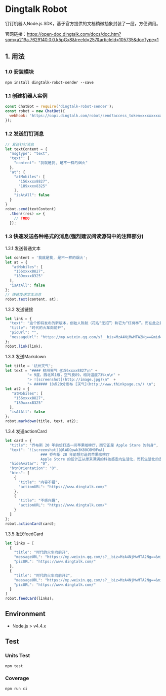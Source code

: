 # Dingtalk Robot

钉钉机器人Node.js SDK，基于官方提供的文档稍微抽象封装了一层，方便调用。

官网链接：https://open-doc.dingtalk.com/docs/doc.htm?spm=a219a.7629140.0.0.k5pGx8&treeId=257&articleId=105735&docType=1

## 1. 用法

### 1.0 安装模块

```
npm install dingtalk-robot-sender --save
```

### 1.1 创建机器人实例

```js
const ChatBot = require('dingtalk-robot-sender');
const robot = new ChatBot({
  webhook: 'https://oapi.dingtalk.com/robot/send?access_token=xxxxxxxxx'
});
```

### 1.2 发送钉钉消息

```js
// 发送钉钉消息
let textContent = {
  "msgtype": "text", 
  "text": {
    "content": "我就是我, 是不一样的烟火"
  }, 
  "at": {
    "atMobiles": [
      "156xxxx8827", 
      "189xxxx8325"
    ], 
    "isAtAll": false
  }
}
robot.send(textContent)
  .then((res) => {
    // TODO
  });
```

### 1.3 快速发送各种格式的消息(强烈建议阅读源码中的注释部分)

1.3.1 发送普通文本

```js
let content = '我就是我, 是不一样的烟火';
let at = {
   "atMobiles": [
    "156xxxx8827", 
    "189xxxx8325"
  ], 
  "isAtAll": false
};
// 快速发送文本消息
robot.text(content, at);
```

1.3.2 发送链接

```js
let link = {
  "text": "这个即将发布的新版本，创始人陈航（花名“无招”）称它为“红树林”。而在此之前，每当面临重大升级，产品经理们都会取一个应景的代号，这一次，为什么是“红树林”？", 
  "title": "时代的火车向前开", 
  "picUrl": "", 
  "messageUrl": "https://mp.weixin.qq.com/s?__biz=MzA4NjMwMTA2Ng==&mid=2650316842&idx=1&sn=60da3ea2b29f1dcc43a7c8e4a7c97a16&scene=2&srcid=09189AnRJEdIiWVaKltFzNTw&from=timeline&isappinstalled=0&key=&ascene=2&uin=&devicetype=android-23&version=26031933&nettype=WIFI"
};
robot.link(link);
```

1.3.3 发送Markdown

```js
let title = '杭州天气';
let text = "#### 杭州天气 @156xxxx8827\n" +
          "> 9度，西北风1级，空气良89，相对温度73%\n\n" +
          "> ![screenshot](http://image.jpg)\n"  +
          "> ###### 10点20分发布 [天气](http://www.thinkpage.cn/) \n";
let at2 = {
   "atMobiles": [
    "156xxxx8827", 
    "189xxxx8325"
  ], 
  "isAtAll": false
};
robot.markdown(title, text, at2);
```

1.3.4 发送actionCard

```js
let card = {
  "title": "乔布斯 20 年前想打造一间苹果咖啡厅，而它正是 Apple Store 的前身",
  "text": `![screenshot](@lADOpwk3K80C0M0FoA) 
                ### 乔布斯 20 年前想打造的苹果咖啡厅 
                Apple Store 的设计正从原来满满的科技感走向生活化，而其生活化的走向其实可以追溯到 20 年前苹果一个建立咖啡馆的计划`,
  "hideAvatar": "0",
  "btnOrientation": "0",
  "btns": [
    {
      "title": "内容不错",
      "actionURL": "https://www.dingtalk.com/"
    },
    {
      "title": "不感兴趣",
      "actionURL": "https://www.dingtalk.com/"
    }
  ]
};
robot.actionCard(card);
```

1.3.5 发送feedCard

```js
let links = [
  {
    "title": "时代的火车向前开",
    "messageURL": "https://mp.weixin.qq.com/s?__biz=MzA4NjMwMTA2Ng==&mid=2650316842&idx=1&sn=60da3ea2b29f1dcc43a7c8e4a7c97a16&scene=2&srcid=09189AnRJEdIiWVaKltFzNTw&from=timeline&isappinstalled=0&key=&ascene=2&uin=&devicetype=android-23&version=26031933&nettype=WIFI",
    "picURL": "https://www.dingtalk.com/"
  },
  {
    "title": "时代的火车向前开2",
    "messageURL": "https://mp.weixin.qq.com/s?__biz=MzA4NjMwMTA2Ng==&mid=2650316842&idx=1&sn=60da3ea2b29f1dcc43a7c8e4a7c97a16&scene=2&srcid=09189AnRJEdIiWVaKltFzNTw&from=timeline&isappinstalled=0&key=&ascene=2&uin=&devicetype=android-23&version=26031933&nettype=WIFI",
    "picURL": "https://www.dingtalk.com/"
  }
]
robot.feedCard(links);
```

## Environment

+ Node.js > v4.4.x

## Test

### Units Test

```
npm test
```

### Coverage

```
npm run ci
```
